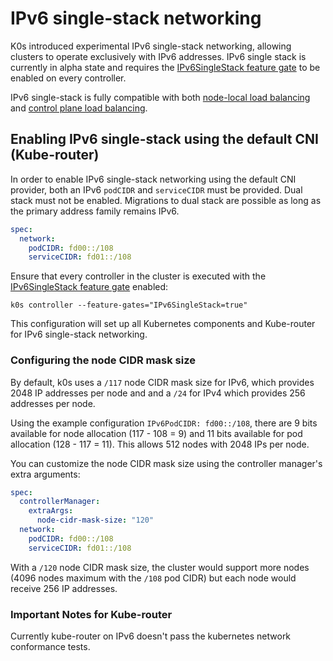 <!--
SPDX-FileCopyrightText: 2025 k0s authors
SPDX-License-Identifier: CC-BY-SA-4.0
-->

# IPv6 single-stack networking

K0s introduced experimental IPv6 single-stack networking, allowing clusters to operate
exclusively with IPv6 addresses. IPv6 single stack is currently in alpha state and requires
the [IPv6SingleStack feature gate](feature-gates.md) to be enabled on every controller.

IPv6 single-stack is fully compatible with both [node-local load balancing](nllb.md) and
[control plane load balancing](cplb.md).

## Enabling IPv6 single-stack using the default CNI (Kube-router)

In order to enable IPv6 single-stack networking using the default CNI provider, both an IPv6
`podCIDR` and `serviceCIDR` must be provided. Dual stack must not be enabled. Migrations
to dual stack are possible as long as the primary address family remains IPv6.

```yaml
spec:
  network:
    podCIDR: fd00::/108
    serviceCIDR: fd01::/108
```

Ensure that every controller in the cluster is executed with the
[IPv6SingleStack feature gate](feature-gates.md) enabled:

```shell
k0s controller --feature-gates="IPv6SingleStack=true"
```

This configuration will set up all Kubernetes components and Kube-router for IPv6
single-stack networking.

### Configuring the node CIDR mask size

By default, k0s uses a `/117` node CIDR mask size for IPv6, which provides
2048 IP addresses per node and and a `/24` for IPv4 which provides 256
addresses per node.

Using the example configuration `IPv6PodCIDR: fd00::/108`, there are 9 bits
available for node allocation (117 - 108 = 9) and 11 bits available for
pod allocation (128 - 117 = 11). This allows 512 nodes with 2048 IPs per node.

You can customize the node CIDR mask size using the controller manager's extra arguments:

```yaml
spec:
  controllerManager:
    extraArgs:
      node-cidr-mask-size: "120"
  network:
    podCIDR: fd00::/108
    serviceCIDR: fd01::/108
```

With a `/120` node CIDR mask size, the cluster would support more nodes (4096 nodes maximum
with the `/108` pod CIDR) but each node would receive 256 IP addresses.

### Important Notes for Kube-router

Currently kube-router on IPv6 doesn't pass the kubernetes network conformance tests.
